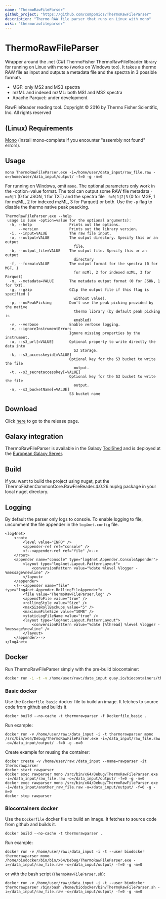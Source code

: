 ```yaml
---
name: "ThermoRawFileParser"
github_project: "https://github.com/compomics/ThermoRawFileParser"
description: "Thermo RAW file parser that runs on Linux with mono"
wiki: "thermorawfileparser"
---
```


# ThermoRawFileParser

Wrapper around the .net (C#) ThermoFisher ThermoRawFileReader library for running on Linux with mono (works on Windows too). It takes a thermo RAW file as input and outputs a metadata file and the spectra in 3 possible formats
* MGF: only MS2 and MS3 spectra
* mzML and indexed mzML: both MS1 and MS2 spectra
* Apache Parquet: under development

RawFileReader reading tool. Copyright © 2016 by Thermo Fisher Scientific, Inc. All rights reserved

## (Linux) Requirements
[Mono](https://www.mono-project.com/download/stable/#download-lin) (install mono-complete if you encounter "assembly not found" errors).

## Usage
```
mono ThermoRawFileParser.exe -i=/home/user/data_input/raw_file.raw -o=/home/user/data_input/output/ -f=0 -g -m=0
```
For running on Windows, omit `mono`. The optional parameters only work in the -option=value format. The tool can output some RAW file metadata `-m=0|1` (0 for JSON, 1 for TXT) and the spectra file `-f=0|1|2|3` (0 for MGF, 1 for mzML, 2 for indexed mzML, 3 for Parquet) or both. Use the `-p` flag to disable the thermo native peak peacking. 

```
ThermoRawFileParser.exe --help
 usage is (use -option=value for the optional arguments):
  -h, --help                 Prints out the options.
      --version              Prints out the library version.
  -i, --input=VALUE          The raw file input.
  -o, --output=VALUE         The output directory. Specify this or an output
                               file.
  -b, --output_file=VALUE    The output file. Specify this or an output
                               directory
  -f, --format=VALUE         The output format for the spectra (0 for MGF, 1
                               for mzMl, 2 for indexed mzML, 3 for Parquet)
  -m, --metadata=VALUE       The metadata output format (0 for JSON, 1 for TXT).
  -g, --gzip                 GZip the output file if this flag is specified (
                               without value).
  -p, --noPeakPicking        Don't use the peak picking provided by the native
                               thermo library (by default peak picking is
                               enabled)
  -v, --verbose              Enable verbose logging.
  -e, --ignoreInstrumentErrors
                             Ignore missing properties by the instrument.
  -u, --s3_url[=VALUE]       Optional property to write directly the data into
                               S3 Storage.
  -k, --s3_accesskeyid[=VALUE]
                             Optional key for the S3 bucket to write the file
                               output.
  -t, --s3_secretaccesskey[=VALUE]
                             Optional key for the S3 bucket to write the file
                               output.
  -n, --s3_bucketName[=VALUE]
                             S3 bucket name
```

## Download

Click [here](https://github.com/compomics/ThermoRawFileParser/releases) to go to the release page.

## Galaxy integration

ThermoRawFileParser is available in the Galaxy [ToolShed](https://toolshed.g2.bx.psu.edu/view/galaxyp/thermo_raw_file_converter/a3edda696e4d) and is deployed at the [European Galaxy Server](https://usegalaxy.eu/root?tool_id=toolshed.g2.bx.psu.edu/repos/galaxyp/thermo_raw_file_converter/thermo_raw_file_converter/).

## Build

If you want to build the project using nuget, put the ThermoFisher.CommonCore.RawFileReader.4.0.26.nupkg package in your local nuget directory.

## Logging

By default the parser only logs to console. To enable logging to file, uncomment the file appender in the `log4net.config` file.

```
<log4net>
    <root>
        <level value="INFO" />
        <appender-ref ref="console" />
        <!--<appender-ref ref="file" />-->
    </root>
    <appender name="console" type="log4net.Appender.ConsoleAppender">
        <layout type="log4net.Layout.PatternLayout">
            <conversionPattern value="%date %level %logger - %message%newline" />
        </layout>
    </appender>
    <!--<appender name="file" type="log4net.Appender.RollingFileAppender">
        <file value="ThermoRawFileParser.log" />
        <appendToFile value="true" />
        <rollingStyle value="Size" />
        <maxSizeRollBackups value="5" />
        <maximumFileSize value="10MB" />
        <staticLogFileName value="true" />
        <layout type="log4net.Layout.PatternLayout">
            <conversionPattern value="%date [%thread] %level %logger - %message%newline" />
        </layout>
    </appender>-->
</log4net>
```

## Docker

Run ThermoRawFileParser simply with the pre-build biocontainer:

```bash
docker run -i -t -v /home/user/raw:/data_input quay.io/biocontainers/thermorawfileparser:1.1.2--0 ThermoRawFileParser.sh --help
```

### Basic docker

Use the `Dockerfile_basic` docker file to build an image. It fetches to source code from github and builds it.
```
docker build --no-cache -t thermorawparser -f Dockerfile_basic .
```
Run example:
```
docker run -v /home/user/raw:/data_input -i -t thermorawparser mono /src/bin/x64/Debug/ThermoRawFileParser.exe -i=/data_input/raw_file.raw -o=/data_input/output/ -f=0 -g -m=0
```
Create example for reusing the container:
```
docker create -v /home/user/raw:/data_input --name=rawparser -it thermorawparser
docker start rawparser
docker exec rawparser mono /src/bin/x64/Debug/ThermoRawFileParser.exe -i=/data_input/raw_file.raw -o=/data_input/output/ -f=0 -g -m=0
docker exec rawparser mono /src/bin/x64/Debug/ThermoRawFileParser.exe -i=/data_input/another_raw_file.raw -o=/data_input/output/ -f=0 -g -m=0
docker stop rawparser
```

### Biocontainers docker

Use the `Dockerfile` docker file to build an image. It fetches to source code from github and builds it.
```
docker build --no-cache -t thermorawparser .
```
Run example:
```
docker run -v /home/user/raw:/data_input -i -t --user biodocker thermorawparser mono /home/biodocker/bin/bin/x64/Debug/ThermoRawFileParser.exe -i=/data_input/raw_file.raw -o=/data_input/output/ -f=0 -g -m=0
```
or with the bash script (`ThermoRawFileParser.sh`):
```
docker run -v /home/user/raw:/data_input -i -t --user biodocker thermorawparser /bin/bash /home/biodocker/bin/ThermoRawFileParser.sh -i=/data_input/raw_file.raw -o=/data_input/output/ -f=0 -g -m=0
```
